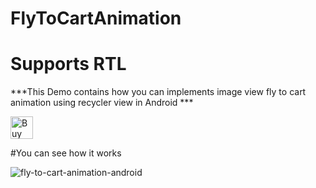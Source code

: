 # FlyToCartAnimation
# Supports RTL


***This Demo contains how you can implements image view fly to cart animation using recycler view in Android ***

<a href='https://ko-fi.com/A70429SK' target='_blank'><img height='36' style='border:0px;height:36px;' src='https://az743702.vo.msecnd.net/cdn/kofi2.png?v=0' border='0' alt='Buy Me a Coffee at ko-fi.com' /></a>

#You can see how it works 

![fly-to-cart-animation-android](https://cloud.githubusercontent.com/assets/4299123/26275331/6d4458d6-3d7b-11e7-9c2b-75b894f3635a.gif)


